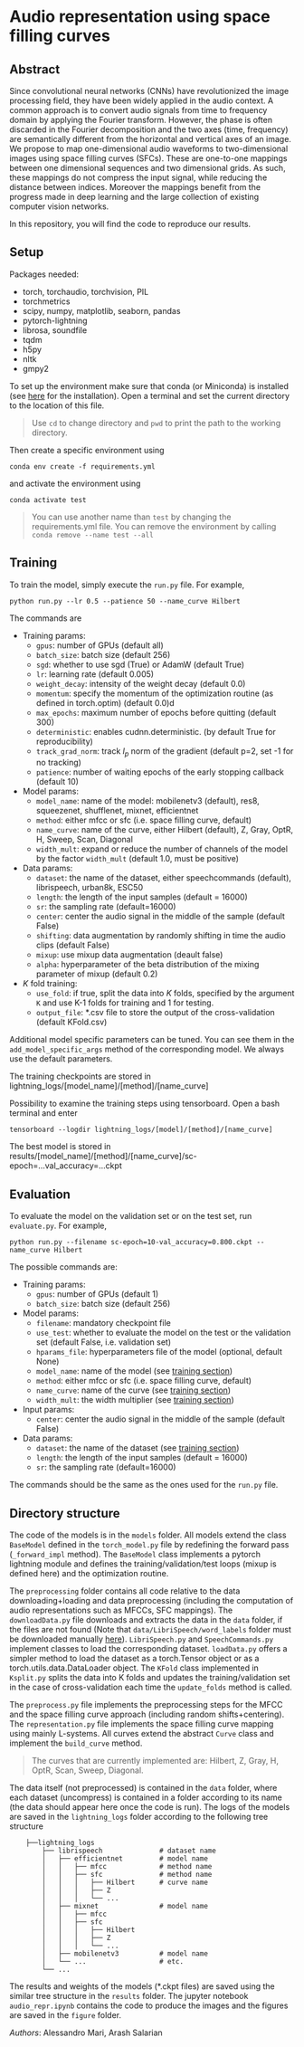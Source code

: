 # Audio representation using space filling curves

## Abstract

Since convolutional neural networks (CNNs) have revolutionized the image processing field, they have been widely applied in the audio context. A common approach is to convert audio signals from time to frequency domain by applying the Fourier transform. However, the phase is often discarded in the Fourier decomposition and the two axes (time, frequency) are semantically different from the horizontal and vertical axes of an image. We propose to map one-dimensional audio waveforms to two-dimensional images using space filling curves (SFCs). These are one-to-one mappings between one dimensional sequences and two dimensional grids. As such, these mappings do not compress the input signal, while reducing the distance between indices. Moreover the mappings benefit from the progress made in deep learning and the large collection of existing computer vision networks.

In this repository, you will find the code to reproduce our results.

## Setup
<a name="setup"></a>

Packages needed:
* torch, torchaudio, torchvision, PIL
* torchmetrics
* scipy, numpy, matplotlib, seaborn, pandas
* pytorch-lightning
* librosa, soundfile
* tqdm
* h5py
* nltk
* gmpy2

To set up the environment make sure that conda (or Miniconda) is installed (see [here](https://conda.io/projects/conda/en/latest/user-guide/install/index.html) for the installation).
Open a terminal and set the current directory to the location of this file.

> Use `cd` to change directory and `pwd` to print the path to the working directory.

Then create a specific environment using
```
conda env create -f requirements.yml
```
and activate the environment using
```
conda activate test
```
> You can use another name than `test` by changing the requirements.yml file. You can remove the environment by calling ```conda remove --name test --all```


## Training
<a name="training"></a>

To train the model, simply execute the `run.py` file. For example,

```
python run.py --lr 0.5 --patience 50 --name_curve Hilbert
```

The commands are

* Training params:
    * `gpus`: number of GPUs (default all)
    * `batch_size`: batch size (default 256)
    * `sgd`: whether to use sgd (True) or AdamW (default True)
    * `lr`: learning rate (default 0.005)
    * `weight_decay`: intensity of the weight decay (default 0.0)
    * `momentum`: specify the momentum of the optimization routine (as defined in torch.optim) (default 0.0)d
    * `max_epochs`: maximum number of epochs before quitting (default 300)
    * `deterministic`: enables cudnn.deterministic. (by default True for reproducibility)
    * `track_grad_norm`: track $l_p$ norm of the gradient (default p=2, set -1 for no tracking)
    * `patience`: number of waiting epochs of the early stopping callback (default 10)
* Model params:
    * `model_name`: name of the model: mobilenetv3 (default), res8, squeezenet, shufflenet, mixnet, efficientnet
    * `method`: either mfcc or sfc (i.e. space filling curve, default)
    * `name_curve`: name of the curve, either Hilbert (default), Z, Gray, OptR, H, Sweep, Scan, Diagonal
    * `width_mult`: expand or reduce the number of channels of the model by the factor `width_mult` (default 1.0, must be positive)    
* Data params:
    * `dataset`: the name of the dataset, either speechcommands (default), librispeech, urban8k, ESC50
    * `length`: the length of the input samples (default = 16000)
    * `sr`: the sampling rate (default=16000)
    * `center`: center the audio signal in the middle of the sample (default False)
    * `shifting`: data augmentation by randomly shifting in time the audio clips (default False)
    * `mixup`: use mixup data augmentation (deault false)
    * `alpha`: hyperparameter of the beta distribution of the mixing parameter of mixup (default 0.2)
* $K$ fold training:
    * `use_fold`: if true, split the data into $K$ folds, specified by the argument `K` and use K-1 folds for training and 1 for testing.
    * `output_file`: *.csv file to store the output of the cross-validation (default KFold.csv)
    
Additional model specific parameters can be tuned. You can see them in the `add_model_specific_args` method of the corresponding model. We always use the default parameters. 

The training checkpoints are stored in lightning_logs/[model_name]/[method]/[name_curve]

Possibility to examine the training steps using tensorboard. Open a bash terminal and enter

```tensorboard --logdir lightning_logs/[model]/[method]/[name_curve]```

The best model is stored in results/[model_name]/[method]/[name_curve]/sc-epoch=...val_accuracy=...ckpt

## Evaluation
<a name="evaluation"></a>

To evaluate the model on the validation set or on the test set, run `evaluate.py`. For example,

```
python run.py --filename sc-epoch=10-val_accuracy=0.800.ckpt --name_curve Hilbert
```

The possible commands are:

* Training params:
    * `gpus`: number of GPUs (default 1)
    * `batch_size`: batch size (default 256)
* Model params:
    * `filename`: mandatory checkpoint file
    * `use_test`: whether to evaluate the model on the test or the validation set (default False, i.e. validation set)
    * `hparams_file`: hyperparameters file of the model (optional, default None)
    * `model_name`: name of the model (see [training section](#training))
    * `method`: either mfcc or sfc (i.e. space filling curve, default)
    * `name_curve`: name of the curve (see [training section](#training))
    * `width_mult`: the width multiplier (see [training section](#training))
* Input params:
    * `center`: center the audio signal in the middle of the sample (default False)
* Data params:
    * `dataset`: the name of the dataset (see [training section](#training))
    * `length`: the length of the input samples (default = 16000)
    * `sr`: the sampling rate (default=16000)

The commands should be the same as the ones used for the `run.py` file.

## Directory structure

The code of the models is in the `models` folder. All models extend the class `BaseModel` defined in the `torch_model.py` file by redefining the forward pass (`_forward_impl` method). The `BaseModel` class implements a pytorch lightning module and defines the training/validation/test loops (mixup is defined here) and the optimization routine.

The `preprocessing` folder contains all code relative to the data downloading+loading and data preprocessing (including the computation of audio representations such as MFCCs, SFC mappings). The `downloadData.py` file downloads and extracts the data in the `data` folder, if the files are not found (Note that `data/LibriSpeech/word_labels` folder must be downloaded manually [here](https://imperialcollegelondon.app.box.com/s/yd541e9qsmctknaj6ggj5k2cnb4mabkc?page=1)). `LibriSpeech.py` and `SpeechCommands.py` implement classes to load the corresponding dataset. `loadData.py` offers a simpler method to load the dataset as a torch.Tensor object or as a torch.utils.data.DataLoader object. The `KFold` class implemented in `Ksplit.py` splits the data into K folds and updates the training/validation set in the case of cross-validation each time the `update_folds` method is called. 

The `preprocess.py` file implements the preprocessing steps for the MFCC and the space filling curve approach (including random shifts+centering). The `representation.py` file implements the space filling curve mapping using mainly L-systems. All curves extend the abstract `Curve` class and implement the `build_curve` method.

> The curves that are currently implemented are: Hilbert, Z, Gray, H, OptR, Scan, Sweep, Diagonal.

The data itself (not preprocessed) is contained in the `data` folder, where each dataset (uncompress) is contained in a folder according to its name (the data should appear here once the code is run). The logs of the models are saved in the `lightning_logs` folder according to the following tree structure
```
    ├──lightning_logs
        ├── librispeech              # dataset name
        │   ├── efficientnet         # model name
        │   │   ├── mfcc             # method name
        │   │   ├── sfc              # method name
        │   │   │   ├── Hilbert      # curve name
        │   │   │   ├── Z
        │   │   │   └── ...  
        │   ├── mixnet               # model name
        │   │   ├── mfcc            
        │   │   ├── sfc  
        │   │   │   ├── Hilbert
        │   │   │   ├── Z
        │   │   │   └── ...  
        │   ├── mobilenetv3          # model name
        │   └── ...                  # etc.
        └── ...
```
The results and weights of the models (*.ckpt files) are saved using the similar tree structure in the `results` folder.
The jupyter notebook `audio_repr.ipynb` contains the code to produce the images and the figures are saved in the `figure` folder.


*Authors*: Alessandro Mari, Arash Salarian
